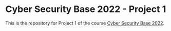 # Cyber Security Base 2022 - Project 1
This is the repository for Project 1 of the course [Cyber Security Base 2022](https://cybersecuritybase.mooc.fi/module-3.1).
